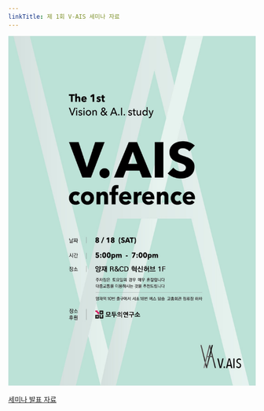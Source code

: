 ```yaml
---
linkTitle: 제 1회 V-AIS 세미나 자료
---
```


![Poster](image/1st_poster.jpeg)

<a href="files/The_1st_V_ais_Seminar.zip" download="The_1st_V_ais_Seminar.zip">세미나 발표 자료</a>